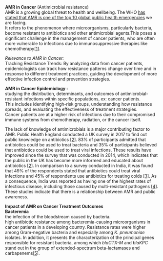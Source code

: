 **AMR in Cancer** (Antimicrobial resistance)  
AMR is a growing global threat to health and wellbeing. The WHO  [has stated that AMR is one of the top 10 global public health emergencies](https://www.who.int/news-room/fact-sheets/detail/antimicrobial-resistance) we are facing.  
It  refers to the phenomenon where microorganisms, particularly bacteria, become resistant to antibiotics and other antimicrobial agents.This poses a significant challenge in the management of cancer patients, who are often more vulnerable to infections due to immunosuppressive therapies like chemotherapy\[[1](https://www.sciencedirect.com/science/article/pii/S2949916X24000343)\].

*Relevance to AMR in Cancer:*  
Tracking Resistance Trends: By analyzing data from cancer patients, epidemiologists can track how resistance patterns change over time and in response to different treatment practices, guiding the development of more effective infection control and prevention strategies.

**AMR in Cancer Epidemiology :**  
studying the distribution, determinants, and outcomes of antimicrobial-resistant infections within specific populations, ex: cancer patients.  
This includes identifying high-risk groups, understanding how resistance spreads, and evaluating the effectiveness of treatment strategies.  
Cancer patients are at a higher risk of infections due to their compromised immune systems from chemotherapy, radiation, or the cancer itself.

The lack of knowledge of antimicrobials is a major contributing factor to AMR. Public Health England conducted a UK survey in 2017 to find out public knowledge on antibiotics \[[2](https://www.gov.uk/government/publications/antibiotic-use-and-resistance-what-the-public-know)\]. 83% of participants admitted that antibiotics could be used to treat bacteria and 35% of participants believed that antibiotics could be used to treat viral infections. These results have improved since the survey that was conducted in 2014, which indicates that the public in the UK has become more informed and educated about antibiotics \[[2](https://www.gov.uk/government/publications/antibiotic-use-and-resistance-what-the-public-know)\]. In comparison to a survey conducted in India, it was found that 49% of the respondents stated that antibiotics could treat viral infections and 45% of respondents use antibiotics for treating colds \[[3](https://www.sciencedirect.com/science/article/pii/S221339842100021X)\]. As a consequence, India was reported as having one of the highest rates of infectious disease, including those caused by multi-resistant pathogens \[[4](https://academic.oup.com/jac/article/77/Supplement\_1/i10/6692265?login=false)\]. These studies indicate that there is a relationship between AMR and public awareness.

**Impact of AMR on Cancer Treatment Outcomes**  
**Bacteremia**  
the infection of the bloodstream caused by bacteria.  
high antibiotic resistance among bacteremia-causing microorganisms in cancer patients in a developing country. Resistance rates were higher among Gram-negative bacteria and especially among *K. pneumoniae* isolates. In addition, it presents the characterization of the principal genes responsible for resistant bacteria, among which *blaCTX-M* and *blaKPC* stand out in the group of extended-spectrum beta-lactamases and carbapenems\[[5](https://www.mdpi.com/2076-2607/11/2/359)\].